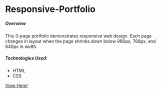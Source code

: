 # Responsive-Portfolio

<h5>Overview</h5>

<p>This 3-page portfolio demonstrates responsive web design.  Each page changes in layout when the page shrinks down below 980px, 768px, and 640px in width.</p>

<p>
    <h5>Technologies Used:</h5>
    <ul>
        <li>HTML</li>
        <li>CSS</li>
    </ul>
</p>

<a href="https://ckontos.github.io/Responsive-Portfolio/">View Here!</a>